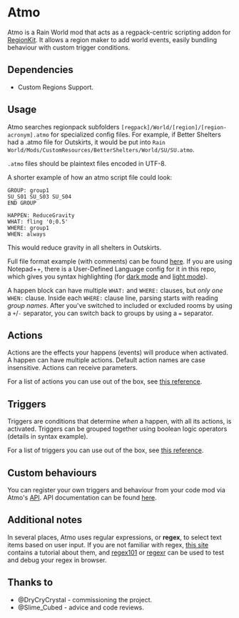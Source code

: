 # Atmo
 
Atmo is a Rain World mod that acts as a regpack-centric scripting addon for [RegionKit](https://github.com/DryCryCrystal/Region-Kit). It allows a region maker to add world events, easily bundling behaviour with custom trigger conditions.

## Dependencies

- Custom Regions Support.

## Usage

Atmo searches regionpack subfolders `[regpack]/World/[region]/[region-acronym].atmo` for specialized config files. For example, if Better Shelters had a .atmo file for Outskirts, it would be put into `Rain World/Mods/CustomResources/BetterShelters/World/SU/SU.atmo`.

`.atmo` files should be plaintext files encoded in UTF-8.

A shorter example of how an atmo script file could look:

```
GROUP: group1
SU_S01 SU_S03 SU_S04
END GROUP

HAPPEN: ReduceGravity
WHAT: fling '0;0.5'
WHERE: group1
WHEN: always
```

This would reduce gravity in all shelters in Outskirts.

Full file format example (with comments) can be found [here](syntax.txt). If you are using Notepad++, there is a User-Defined Language config for it in this repo, which gives you syntax highlighting (for [dark mode](extras/atmoscript.udl.xml) and [light mode](extras/atmoscript.lightmode.udl.xml)).

A happen block can have multiple `WHAT:` and `WHERE:` clauses, but *only one* `WHEN:` clause.
Inside each `WHERE:` clause line, parsing starts with reading *group names*. After you've switched to included or excluded rooms by using a `+`/`-` separator, you can switch back to groups by using a `=` separator.

## Actions

Actions are the effects your happens (events) will produce when activated. A happen can have multiple actions. Default action names are case insensitive. Actions can receive parameters.

For a list of actions you can use out of the box, see [this reference](builtins.md).

## Triggers

Triggers are conditions that determine *when* a happen, with all its actions, is activated. Triggers can be grouped together using boolean logic operators (details in syntax example).

For a list of triggers you can use out of the box, see [this reference](builtins.md).

## Custom behaviours

You can register your own triggers and behaviour from your code mod via Atmo's [API](src/API.cs). API documentation can be found [here](API.md).

## Additional notes

In several places, Atmo uses regular expressions, or **regex**, to select text items based on user input. If you are not familiar with regex, [this site](https://www.regular-expressions.info/tutorialcnt.html) contains a tutorial about them, and [regex101](https://regex101.com/) or [regexr](https://regexr.com/) can be used to test and debug your regex in browser.

## Thanks to
- @DryCryCrystal - commissioning the project.
- @Slime_Cubed - advice and code reviews.
